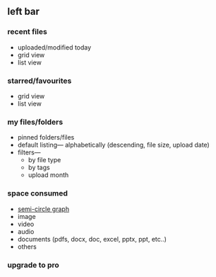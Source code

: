 
## left bar

### recent files
- uploaded/modified today
- grid view
- list view

### starred/favourites
- grid view
- list view

### my files/folders
- pinned folders/files
- default listing— alphabetically (descending, file size, upload date)
- filters—
	- by file type
	- by tags
	- upload month

### space consumed
- [semi-circle graph](https://dribbble.com/shots/18865797-Symmetric-Files-Storage-Web-App)
- image
- video
- audio
- documents (pdfs, docx, doc, excel, pptx, ppt, etc..)
- others

### upgrade to pro




